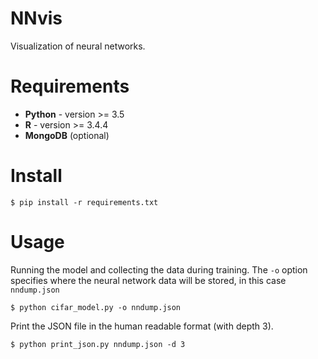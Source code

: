 NNvis
=====

Visualization of neural networks.

Requirements
============

 - **Python** - version >= 3.5
 - **R** - version >= 3.4.4
 - **MongoDB** (optional)

Install
=======

`$ pip install -r requirements.txt`

Usage
=====

Running the model and collecting the data during training.
The `-o` option specifies where the neural network data will be stored, in this case `nndump.json`

`$ python cifar_model.py -o nndump.json`

Print the JSON file in the human readable format (with depth 3).

`$ python print_json.py nndump.json -d 3`

